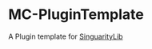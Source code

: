# MC-PluginTemplate
A Plugin template for [SinguarityLib](https://github.com/Pinont/SingularityLib)
